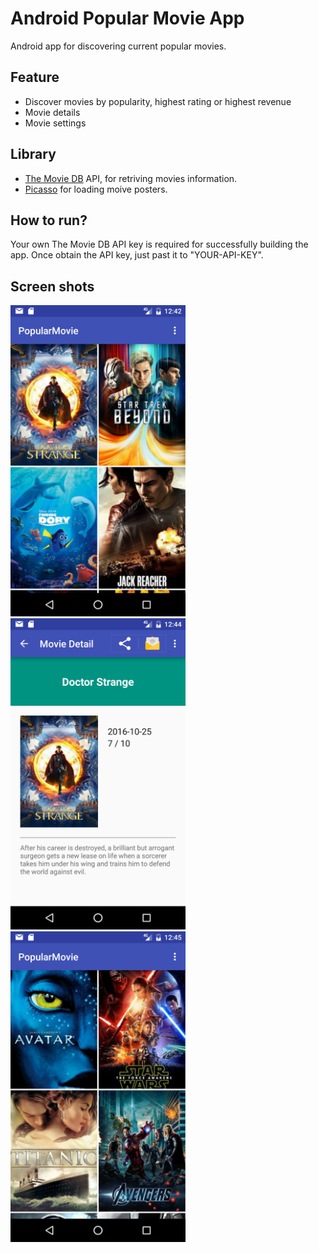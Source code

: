 # Android Popular Movie App
Android app for discovering current popular movies.

## Feature
* Discover movies by popularity, highest rating or highest revenue
* Movie details
* Movie settings

## Library
* [The Movie DB](https://www.themoviedb.org/documentation/api) API, for retriving movies information.
* [Picasso](http://square.github.io/picasso/) for loading moive posters.

## How to run?
Your own The Movie DB API key is required for successfully building the app. Once obtain the API key, just past it to "YOUR-API-KEY".

## Screen shots
<img src="app/src/main/res/drawable/screenshot_popular_movie.png" width="280" />
<img src="app/src/main/res/drawable/screenshot_movie_detail.png" width="280" />
<img src="app/src/main/res/drawable/Screenshot_revenue.png" width="280" />
